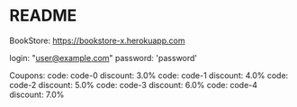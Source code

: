 # README

BookStore: https://bookstore-x.herokuapp.com

login: "user@example.com"
password: 'password'

Coupons:
code: code-0 discount: 3.0%
code: code-1 discount: 4.0%
code: code-2 discount: 5.0%
code: code-3 discount: 6.0%
code: code-4 discount: 7.0%